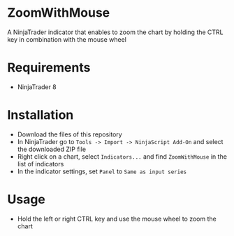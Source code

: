 # ZoomWithMouse
 A NinjaTrader indicator that enables to zoom the chart by holding the CTRL key in combination with the mouse wheel

# Requirements
- NinjaTrader 8

# Installation
- Download the files of this repository
- In NinjaTrader go to `Tools -> Import -> NinjaScript Add-On` and select the downloaded ZIP file
- Right click on a chart, select `Indicators...` and find `ZoomWithMouse` in the list of indicators
- In the indicator settings, set `Panel` to `Same as input series`

# Usage
- Hold the left or right CTRL key and use the mouse wheel to zoom the chart
